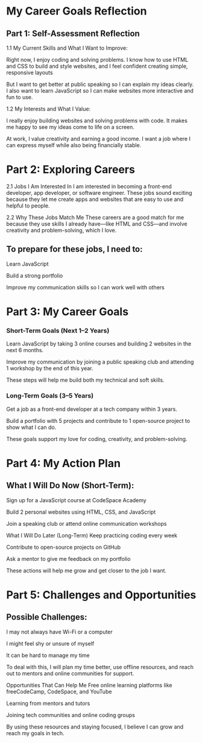# My Career Goals Reflection

## Part 1: Self-Assessment Reflection

1.1 My Current Skills and What I Want to Improve:


Right now, I enjoy coding and solving problems. I know how to use HTML and CSS to build and style websites, and I feel confident creating simple, responsive layouts 

But I want to get better at public speaking so I can explain my ideas clearly. I also want to learn JavaScript so I can make websites more interactive and fun to use.


1.2 My Interests and What I Value:


I really enjoy building websites and solving problems with code. It makes me happy to see my ideas come to life on a screen.

At work, I value creativity and earning a good income. I want a job where I can express myself while also being financially stable.

# Part 2: Exploring Careers


2.1 Jobs I Am Interested In
I am interested in becoming a front-end developer, app developer, or software engineer. These jobs sound exciting because they let me create apps and websites that are easy to use and helpful to people.

2.2 Why These Jobs Match Me
These careers are a good match for me because they use skills I already have—like HTML and CSS—and involve creativity and problem-solving, which I love.

## To prepare for these jobs, I need to:

Learn JavaScript

Build a strong portfolio

Improve my communication skills so I can work well with others

# Part 3: My Career Goals

### Short-Term Goals (Next 1–2 Years)

Learn JavaScript by taking 3 online courses and building 2 websites in the next 6 months.

Improve my communication by joining a public speaking club and attending 1 workshop by the end of this year.

These steps will help me build both my technical and soft skills.

### Long-Term Goals (3–5 Years)

Get a job as a front-end developer at a tech company within 3 years.

Build a portfolio with 5 projects and contribute to 1 open-source project to show what I can do.

These goals support my love for coding, creativity, and problem-solving.

# Part 4: My Action Plan

## What I Will Do Now (Short-Term):

Sign up for a JavaScript course at CodeSpace Academy

Build 2 personal websites using HTML, CSS, and JavaScript

Join a speaking club or attend online communication workshops

What I Will Do Later (Long-Term)
Keep practicing coding every week

Contribute to open-source projects on GitHub

Ask a mentor to give me feedback on my portfolio

These actions will help me grow and get closer to the job I want.

# Part 5: Challenges and Opportunities

## Possible Challenges:

I may not always have Wi-Fi or a computer

I might feel shy or unsure of myself

It can be hard to manage my time

To deal with this, I will plan my time better, use offline resources, and reach out to mentors and online communities for support.

Opportunities That Can Help Me
Free online learning platforms like freeCodeCamp, CodeSpace, and YouTube

Learning from mentors and tutors

Joining tech communities and online coding groups

By using these resources and staying focused, I believe I can grow and reach my goals in tech.


